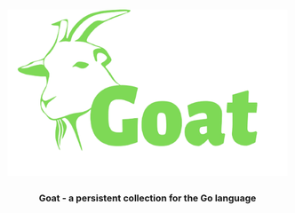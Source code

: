 <h1 align="center">
  <img src="./Goat-logo.png" alt="Goat" title="Goat" height="300px" />
</h1>

<h3 align="center"> Goat - a persistent collection for the Go language </h3>